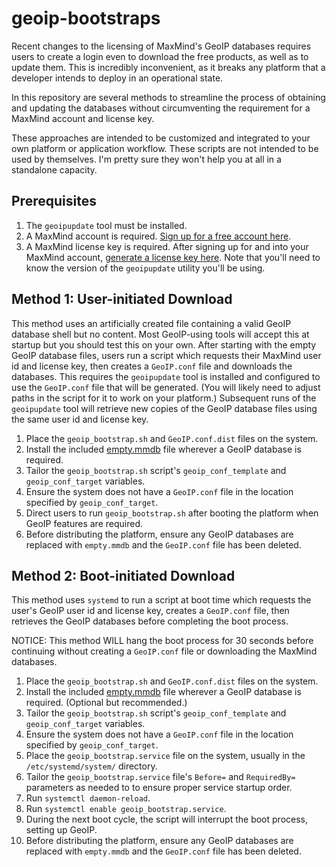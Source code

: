 # geoip-bootstraps

Recent changes to the licensing of MaxMind's GeoIP databases requires users to create a login even to download the free products, as well as to update them.  This is incredibly inconvenient, as it breaks any platform that a developer intends to deploy in an operational state.

In this repository are several methods to streamline the process of obtaining and updating the databases without circumventing the requirement for a MaxMind account and license key.

These approaches are intended to be customized and integrated to your own platform or application workflow.  These scripts are not intended to be used by themselves.  I'm pretty sure they won't help you at all in a standalone capacity.

## Prerequisites

1. The `geoipupdate` tool must be installed.
2. A MaxMind account is required.  [Sign up for a free account here](https://www.maxmind.com/en/geolite2/signup).
3. A MaxMind license key is required.  After signing up for and into your MaxMind account, [generate a license key here](https://www.maxmind.com/en/accounts/155942/license-key).  Note that you'll need to know the version of the `geoipupdate` utility you'll be using.

## Method 1: User-initiated Download

This method uses an artificially created file containing a valid GeoIP database shell but no content.  Most GeoIP-using tools will accept this at startup but you should test this on your own.  After starting with the empty GeoIP database files, users run a script which requests their MaxMind user id and license key, then creates a `GeoIP.conf` file and downloads the databases.  This requires the `geoipupdate` tool is installed and configured to use the `GeoIP.conf` file that will be generated.  (You will likely need to adjust paths in the script for it to work on your platform.)  Subsequent runs of the `geoipupdate` tool will retrieve new copies of the GeoIP database files using the same user id and license key.

1. Place the `geoip_bootstrap.sh` and `GeoIP.conf.dist` files on the system.
2. Install the included [empty.mmdb](empty.mmdb) file wherever a GeoIP database is required.
3. Tailor the `geoip_bootstrap.sh` script's `geoip_conf_template` and `geoip_conf_target` variables.
4. Ensure the system does not have a `GeoIP.conf` file in the location specified by `geoip_conf_target`.
5. Direct users to run `geoip_bootstrap.sh` after booting the platform when GeoIP features are required.
6. Before distributing the platform, ensure any GeoIP databases are replaced with `empty.mmdb` and the `GeoIP.conf` file has been deleted.

## Method 2: Boot-initiated Download

This method uses `systemd` to run a script at boot time which requests the user's GeoIP user id and license key, creates a `GeoIP.conf` file, then retrieves the GeoIP databases before completing the boot process.

NOTICE: This method WILL hang the boot process for 30 seconds before continuing without creating a `GeoIP.conf` file or downloading the MaxMind databases.

1. Place the `geoip_bootstrap.sh` and `GeoIP.conf.dist` files on the system.
2. Install the included [empty.mmdb](empty.mmdb) file wherever a GeoIP database is required. (Optional but recommended.)
3. Tailor the `geoip_bootstrap.sh` script's `geoip_conf_template` and `geoip_conf_target` variables.
4. Ensure the system does not have a `GeoIP.conf` file in the location specified by `geoip_conf_target`.
5. Place the `geoip_bootstrap.service` file on the system, usually in the `/etc/systemd/system/` directory.
6. Tailor the `geoip_bootstrap.service` file's `Before=` and `RequiredBy=` parameters as needed to to ensure proper service startup order.
7. Run `systemctl daemon-reload`.
8. Run `systemctl enable geoip_bootstrap.service`.
9. During the next boot cycle, the script will interrupt the boot process, setting up GeoIP.
10. Before distributing the platform, ensure any GeoIP databases are replaced with `empty.mmdb` and the `GeoIP.conf` file has been deleted.
